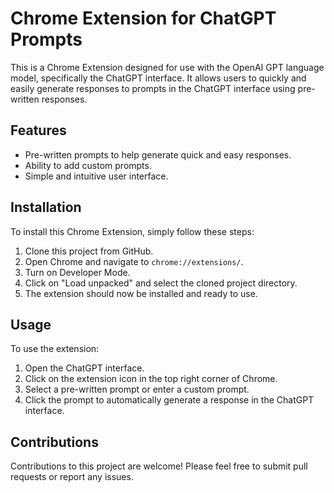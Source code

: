 # Chrome Extension for ChatGPT Prompts

This is a Chrome Extension designed for use with the OpenAI GPT language model, specifically the ChatGPT interface. It allows users to quickly and easily generate responses to prompts in the ChatGPT interface using pre-written responses.

## Features

-   Pre-written prompts to help generate quick and easy responses.
-   Ability to add custom prompts.
-   Simple and intuitive user interface.

## Installation

To install this Chrome Extension, simply follow these steps:

1.  Clone this project from GitHub.
2.  Open Chrome and navigate to `chrome://extensions/`.
3.  Turn on Developer Mode.
4.  Click on "Load unpacked" and select the cloned project directory.
5.  The extension should now be installed and ready to use.

## Usage

To use the extension:

1.  Open the ChatGPT interface.
2.  Click on the extension icon in the top right corner of Chrome.
3.  Select a pre-written prompt or enter a custom prompt.
4.  Click the prompt to automatically generate a response in the ChatGPT interface.

## Contributions

Contributions to this project are welcome! Please feel free to submit pull requests or report any issues. 

